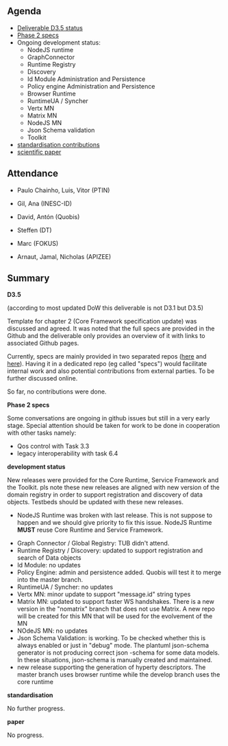 Agenda
------

- [Deliverable D3.5 status](https://github.com/reTHINK-project/core-framework/labels/D3.5)
- [Phase 2 specs](https://github.com/reTHINK-project/dev-runtime-core/labels/phase2)
- Ongoing development status:
  - NodeJS runtime
  - GraphConnector
  - Runtime Registry
  - Discovery
  - Id Module Administration and Persistence
  - Policy engine Administration and Persistence
  - Browser Runtime
  - RuntimeUA / Syncher
  - Vertx MN
  - Matrix MN
  - NodeJS MN
  - Json Schema validation
  - Toolkit
-	[standardisation contributions](https://github.com/reTHINK-project/core-framework/issues/168)
-	[scientific paper](https://github.com/reTHINK-project/core-framework/issues/169)

Attendance
----------

-	Paulo Chainho, Luis, Vitor (PTIN)

- Gil, Ana (INESC-ID)

- David, Antón (Quobis)

- Steffen (DT)

- Marc (FOKUS)

- Arnaut, Jamal, Nicholas (APIZEE)


Summary
-------



**D3.5**

(according to most updated DoW this deliverable is not D3.1 but D3.5)

Template for chapter 2 (Core Framework specification update) was discussed and agreed. It was noted that the full specs are provided in the Github and the deliverable only provides an overview of it with links to associated Github pages.

Currently, specs are mainly provided in two separated repos ([here](https://github.com/reTHINK-project/dev-service-framework/tree/master/docs/specs) and [here](https://github.com/reTHINK-project/dev-runtime-core/tree/master/docs/specs)). Having it in a dedicated repo (eg called "specs") would facilitate internal work and also potential contributions from external parties. To be further discussed online.

So far, no contributions were done.

**Phase 2 specs**

Some conversations are ongoing in github issues but still in a very early stage. Special attention should be taken for work to be done in cooperation with other tasks namely:

* Qos control with Task 3.3
* legacy interoperability with task 6.4

**development status**

New releases were provided for the Core Runtime, Service Framework and the Toolkit. pls note these new releases are aligned with new version of the domain registry in order to support registration and discovery of data objects. Testbeds should be updated with these new releases.

* NodeJS Runtime was broken with last release. This is not suppose to happen and we should give priority to fix this issue. NodeJS Runtime **MUST** reuse Core Runtime and Service Framework.
- Graph Connector / Global Registry: TUB didn't attend.
- Runtime Registry / Discovery: updated to support registration and search of Data objects
- Id Module: no updates
- Policy Engine: admin and persistence added. Quobis will test it to merge into the master branch.
- RuntimeUA / Syncher: no updates
- Vertx MN: minor update to support "message.id" string types
- Matrix MN: updated to support faster WS handshakes. There is a new version in the "nomatrix" branch that does not use Matrix. A new repo will be created for this MN that will be used for the evolvement of the MN
- NOdeJS MN: no updates
- Json Schema Validation: is working. To be checked whether this is always enabled or just in "debug" mode. The plantuml json-schema generator is not producing correct json -schema for some data models. In these situations, json-schema is manually created and maintained.
- new release supporting the generation of hyperty descriptors. The master branch uses browser runtime while the develop branch uses the core runtime

**standardisation**

No further progress.

**paper**

No progress.
